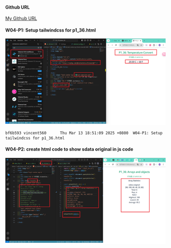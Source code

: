 #### Github URL
[My Github URL](https://github.com/vincent560/1132_1N_demo_36.git)
#### W04-P1: Setup tailwindcss for p1_36.html
 
![](w04-p1.png)

````
bf6b593 vincent560      Thu Mar 13 18:51:09 2025 +0800  W04-P1: Setup tailwindcss for p1_36.html
````
#### W04-P2: create html code to show sdata original in js code
 
![](w04-p2.png)